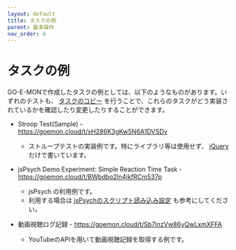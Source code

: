 ```yaml
---
layout: default
title: タスクの例
parent: 基本操作
nav_order: 4
---
```


# タスクの例

GO-E-MONで作成したタスクの例としては、以下のようなものがあります。いずれのテストも、 [タスクのコピー](タスクのコピー.html) を行うことで、これらのタスクがどう実装されているかを確認したり変更したりすることができます。

- Stroop Test(Sample) - <https://goemon.cloud/t/xH286K3gKw5N6A1DVSDv>
  - ストループテストの実装例です。特にライブラリ等は使用せず、 [jQuery](../reference/jQuery.html) だけで書いています。

- jsPsych Demo Experiment: Simple Reaction Time Task - <https://goemon.cloud/t/BWbdbo2ln4jkfRCm537p>
  - jsPsych の利用例です。
  - 利用する場合は [jsPsychのスクリプト読み込み設定](../reference/jsPsychのスクリプト読み込み設定.html) も参考にしてください。

- 動画視聴ログ記録 - <https://goemon.cloud/t/Sb7lnzVw86yQwLxmXFFA>
  - YouTubeのAPIを用いて動画視聴記録を取得する例です。

